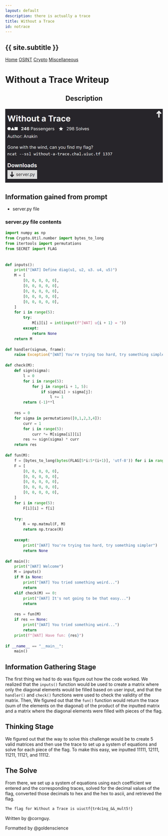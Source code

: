 ```yaml
---
layout: default
description: there is actually a trace
title: Without a Trace
id: notrace
---
```


<link rel="stylesheet" href="../writeupcss.css">
<link rel="stylesheet" href="../code.css">

<h2>
{{ site.subtitle }}
</h2>

[Home](https://stainedswan.github.io/UIUCTF-2024)
[OSINT](https://stainedswan.github.io/UIUCTF-2024/OSINT)
[Crypto](https://stainedswan.github.io/UIUCTF-2024/Crypto)
[Miscellaneous](https://stainedswan.github.io/UIUCTF-2024/Miscellaneous)

# Without a Trace Writeup

<div style="text-align:center" markdown="1">
<h2>

Description
</h2>
</div>

<div style="text-align:center"><img src="image-1.png" width=700/></div>

## Information gained from prompt
- server.py file

### server.py file contents

```python
import numpy as np
from Crypto.Util.number import bytes_to_long
from itertools import permutations
from SECRET import FLAG


def inputs():
    print("[WAT] Define diag(u1, u2, u3. u4, u5)")
    M = [
        [0, 0, 0, 0, 0],
        [0, 0, 0, 0, 0],
        [0, 0, 0, 0, 0],
        [0, 0, 0, 0, 0],
        [0, 0, 0, 0, 0],
    ]
    for i in range(5):
        try:
            M[i][i] = int(input(f"[WAT] u{i + 1} = "))
        except:
            return None
    return M

def handler(signum, frame):
    raise Exception("[WAT] You're trying too hard, try something simpler")

def check(M):
    def sign(sigma):
        l = 0
        for i in range(5):
            for j in range(i + 1, 5):
                if sigma[i] > sigma[j]:
                    l += 1
        return (-1)**l

    res = 0
    for sigma in permutations([0,1,2,3,4]):
        curr = 1
        for i in range(5):
            curr *= M[sigma[i]][i]
        res += sign(sigma) * curr
    return res

def fun(M):
    f = [bytes_to_long(bytes(FLAG[5*i:5*(i+1)], 'utf-8')) for i in range(5)]
    F = [
        [0, 0, 0, 0, 0],
        [0, 0, 0, 0, 0],
        [0, 0, 0, 0, 0],
        [0, 0, 0, 0, 0],
        [0, 0, 0, 0, 0],
    ]
    for i in range(5):
        F[i][i] = f[i]

    try:
        R = np.matmul(F, M)
        return np.trace(R)

    except:
        print("[WAT] You're trying too hard, try something simpler")
        return None

def main():
    print("[WAT] Welcome")
    M = inputs()
    if M is None:
        print("[WAT] You tried something weird...")
        return
    elif check(M) == 0:
        print("[WAT] It's not going to be that easy...")
        return

    res = fun(M)
    if res == None:
        print("[WAT] You tried something weird...")
        return
    print(f"[WAT] Have fun: {res}")

if __name__ == "__main__":
    main()
```

## Information Gathering Stage
The first thing we had to do was figure out how the code worked. We realized that the `inputs()` function would be used to create a matrix where only the diagonal elements would be filled based on user input, and that the `handler()` and `check()` functions were used to check the validity of the matrix. Then, We figured out that the `fun()` function would return the trace (sum of the elements on the diagonal) of the product of the inputted matrix and a matrix where the diagonal elements were filled with pieces of the flag. 

## Thinking Stage
We figured out that the way to solve this challenge would be to create 5 valid matrices and then use the trace to set up a system of equations and solve for each piece of the flag. To make this easy, we inputted 11111, 12111, 11211, 11121, and 11112. 


## The Solve
From there, we set up a system of equations using each coefficient we entered and the corresponding traces, solved for the decimal values of the flag, converted those decimals to hex and the hex to ascii, and retrieved the flag.

```txt
The flag for Without a Trace is uiuctf{tr4c1ng_&&_mult5!}
```


Written by @cornguy.

Formatted by @goldenscience